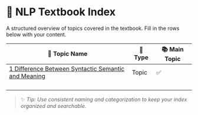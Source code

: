 # 📘 NLP Textbook Index

A structured overview of topics covered in the textbook. Fill in the rows below with your content.

| 📝 **Topic Name**      | 📂 **Type**       | 📚 **Main Topic**    |
|------------------------|--------------------|-----------------------|
|[1 Difference Between Syntactic Semantic and Meaning](https://github.com/ramasureshvijjana/NLP/blob/master/01_NOTES/01_Difference_Between_Syntactic_Semantic_Meaning.md)|  Topic| ✅ |
|                        |                    |                       |
|                        |                    |                       |
|                        |                    |                       |
|                        |                    |                       |

> ✨ *Tip: Use consistent naming and categorization to keep your index organized and searchable.*
